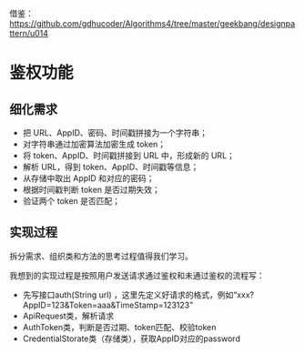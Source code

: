 借鉴：https://github.com/gdhucoder/Algorithms4/tree/master/geekbang/designpattern/u014

# 鉴权功能

## 细化需求
- 把 URL、AppID、密码、时间戳拼接为一个字符串；
- 对字符串通过加密算法加密生成 token；
- 将 token、AppID、时间戳拼接到 URL 中，形成新的 URL；
- 解析 URL，得到 token、AppID、时间戳等信息；
- 从存储中取出 AppID 和对应的密码；
- 根据时间戳判断 token 是否过期失效；
- 验证两个 token 是否匹配；

## 实现过程

拆分需求、组织类和方法的思考过程值得我们学习。

我想到的实现过程是按照用户发送请求通过鉴权和未通过鉴权的流程写：

- 先写接口auth(String url) ，这里先定义好请求的格式，例如“xxx?AppID=123&Token=aaa&TimeStamp=123123”
- ApiRequest类，解析请求
- AuthToken类，判断是否过期、token匹配、校验token
- CredentialStorate类（存储类），获取AppID对应的password